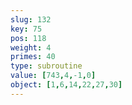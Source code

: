 ```yaml
---
slug: 132
key: 75
pos: 118
weight: 4
primes: 40
type: subroutine
value: [743,4,-1,0]
object: [1,6,14,22,27,30]
---
```

